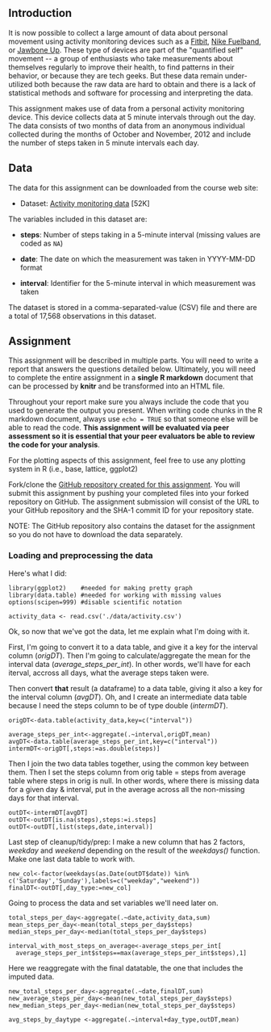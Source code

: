 ## Introduction

It is now possible to collect a large amount of data about personal
movement using activity monitoring devices such as a
[Fitbit](http://www.fitbit.com), [Nike
Fuelband](http://www.nike.com/us/en_us/c/nikeplus-fuelband), or
[Jawbone Up](https://jawbone.com/up). These type of devices are part of
the "quantified self" movement -- a group of enthusiasts who take
measurements about themselves regularly to improve their health, to
find patterns in their behavior, or because they are tech geeks. But
these data remain under-utilized both because the raw data are hard to
obtain and there is a lack of statistical methods and software for
processing and interpreting the data.

This assignment makes use of data from a personal activity monitoring
device. This device collects data at 5 minute intervals through out the
day. The data consists of two months of data from an anonymous
individual collected during the months of October and November, 2012
and include the number of steps taken in 5 minute intervals each day.

## Data

The data for this assignment can be downloaded from the course web
site:

* Dataset: [Activity monitoring data](https://d396qusza40orc.cloudfront.net/repdata%2Fdata%2Factivity.zip) [52K]

The variables included in this dataset are:

* **steps**: Number of steps taking in a 5-minute interval (missing
    values are coded as `NA`)

* **date**: The date on which the measurement was taken in YYYY-MM-DD
    format

* **interval**: Identifier for the 5-minute interval in which
    measurement was taken




The dataset is stored in a comma-separated-value (CSV) file and there
are a total of 17,568 observations in this
dataset.


## Assignment

This assignment will be described in multiple parts. You will need to
write a report that answers the questions detailed below. Ultimately,
you will need to complete the entire assignment in a **single R
markdown** document that can be processed by **knitr** and be
transformed into an HTML file.

Throughout your report make sure you always include the code that you
used to generate the output you present. When writing code chunks in
the R markdown document, always use `echo = TRUE` so that someone else
will be able to read the code. **This assignment will be evaluated via
peer assessment so it is essential that your peer evaluators be able
to review the code for your analysis**.

For the plotting aspects of this assignment, feel free to use any
plotting system in R (i.e., base, lattice, ggplot2)

Fork/clone the [GitHub repository created for this
assignment](http://github.com/rdpeng/RepData_PeerAssessment1). You
will submit this assignment by pushing your completed files into your
forked repository on GitHub. The assignment submission will consist of
the URL to your GitHub repository and the SHA-1 commit ID for your
repository state.

NOTE: The GitHub repository also contains the dataset for the
assignment so you do not have to download the data separately.



### Loading and preprocessing the data
Here's what I did:
```
library(ggplot2)    #needed for making pretty graph
library(data.table) #needed for working with missing values
options(scipen=999) #disable scientific notation

activity_data <- read.csv('./data/activity.csv')
```
Ok, so now that we've got the data, let me explain what I'm doing with it.

First, I'm going to convert it to a data table, and give it a key for the interval column (*origDT*).  Then I'm going to calculate/aggregate the mean for the interval data (*average_steps_per_int*).  In other words, we'll have for each iterval, accross all days, what the average steps taken were.

Then convert **that** result (a dataframe) to a data table, giving it also a key for the interval column (*avgDT*).  Oh, and I create an intermediate data table  because I need the steps column to be of type double (*intermDT*).
```
origDT<-data.table(activity_data,key=c("interval"))

average_steps_per_int<-aggregate(.~interval,origDT,mean)
avgDT<-data.table(average_steps_per_int,key=c("interval"))
intermDT<-origDT[,steps:=as.double(steps)]
```
Then I join the two data tables together, using the common key between them.  Then I set the steps column from orig table = steps from average table where steps in orig is null. In other words, where there is missing data for a given day & interval, put in the average across all the non-missing days for that interval.

```
outDT<-intermDT[avgDT]
outDT<-outDT[is.na(steps),steps:=i.steps]
outDT<-outDT[,list(steps,date,interval)]
```
Last step of cleanup/tidy/prep: I make a new column that has 2 factors, *weekday* and *weekend* depending on the result of the *weekdays()* function.  Make one last data table to work with.
```
new_col<-factor(weekdays(as.Date(outDT$date)) %in%  c('Saturday','Sunday'),labels=c("weekday","weekend"))
finalDT<-outDT[,day_type:=new_col]

```
Going to process the data and set variables we'll need later on.

```
total_steps_per_day<-aggregate(.~date,activity_data,sum)
mean_steps_per_day<-mean(total_steps_per_day$steps)
median_steps_per_day<-median(total_steps_per_day$steps)

interval_with_most_steps_on_average<-average_steps_per_int[
  average_steps_per_int$steps==max(average_steps_per_int$steps),1]

```
Here we reaggregate with the final datatable, the one that includes the imputed data.
```
new_total_steps_per_day<-aggregate(.~date,finalDT,sum)
new_average_steps_per_day<-mean(new_total_steps_per_day$steps)
new_median_steps_per_day<-median(new_total_steps_per_day$steps)

avg_steps_by_daytype <-aggregate(.~interval+day_type,outDT,mean)
```
